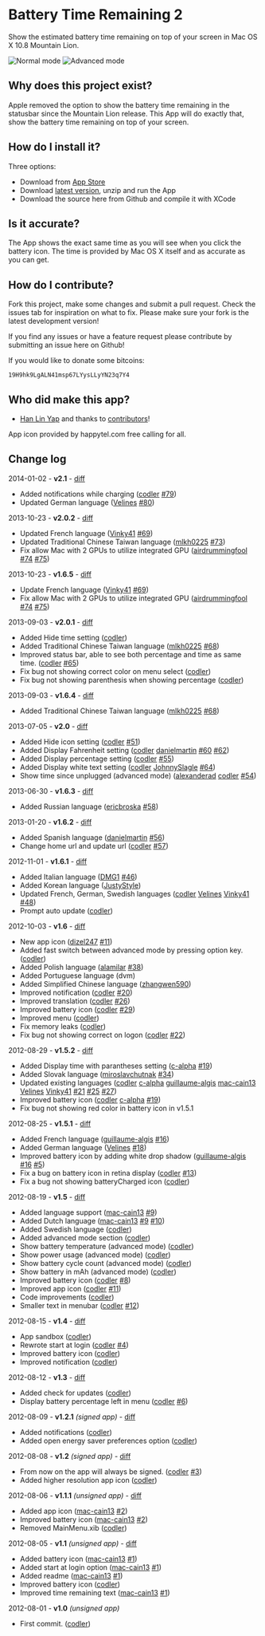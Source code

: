 Battery Time Remaining 2
======================

Show the estimated battery time remaining on top of your screen in Mac OS X 10.8 Mountain Lion.

![Normal mode](https://raw.github.com/codler/Battery-Time-Remaining/master/preview.png)
![Advanced mode](https://raw.github.com/codler/Battery-Time-Remaining/master/preview_advanced.png)

Why does this project exist?
-----------------------------

Apple removed the option to show the battery time remaining in the statusbar since the Mountain Lion release. This App will do exactly that, show the battery time remaining on top of your screen.

How do I install it?
--------------------

Three options:

- Download from [App Store](https://itunes.apple.com/us/app/battery-time-2/id665678267?mt=12)
- Download [latest version](http://yap.nu/battery-time-remaining/), unzip and run the App
- Download the source here from Github and compile it with XCode

Is it accurate?
---------------

The App shows the exact same time as you will see when you click the battery icon. The time is provided by Mac OS X itself and as accurate as you can get.

How do I contribute?
--------------------

Fork this project, make some changes and submit a pull request. Check the issues tab for inspiration on what to fix. Please make sure your fork is the latest development version!

If you find any issues or have a feature request please contribute by submitting an issue here on Github!

If you would like to donate some bitcoins:

<code>19H9hk9LgALN41msp67LYysLLyYN23q7Y4</code>

Who did make this app?
----------------------

* [Han Lin Yap](https://github.com/codler) and thanks to [contributors](https://github.com/codler/Battery-Time-Remaining/graphs/contributors)!

App icon provided by happytel.com free calling for all.

Change log
----------

2014-01-02 - **v2.1** - [diff](https://github.com/codler/Battery-Time-Remaining/compare/v2.0.2...v2.1)

* Added notifications while charging ([codler](https://github.com/codler) [#79](https://github.com/codler/Battery-Time-Remaining/issues/79))
* Updated German language ([Velines](https://github.com/Velines) [#80](https://github.com/codler/Battery-Time-Remaining/pull/80))

2013-10-23 - **v2.0.2** - [diff](https://github.com/codler/Battery-Time-Remaining/compare/v2.0.1...v2.0.2)

* Updated French language ([Vinky41](https://github.com/Vinky41) [#69](https://github.com/codler/Battery-Time-Remaining/pull/69))
* Updated Traditional Chinese Taiwan language ([mlkh0225](https://github.com/mlkh0225) [#73](https://github.com/codler/Battery-Time-Remaining/pull/73))
* Fix allow Mac with 2 GPUs to utilize integrated GPU ([airdrummingfool](https://github.com/airdrummingfool) [#74](https://github.com/codler/Battery-Time-Remaining/issues/74) [#75](https://github.com/codler/Battery-Time-Remaining/pull/75))

2013-10-23 - **v1.6.5** - [diff](https://github.com/codler/Battery-Time-Remaining/compare/v1.6.4...v1.6.5)

* Update French language ([Vinky41](https://github.com/Vinky41) [#69](https://github.com/codler/Battery-Time-Remaining/pull/69))
* Fix allow Mac with 2 GPUs to utilize integrated GPU ([airdrummingfool](https://github.com/airdrummingfool) [#74](https://github.com/codler/Battery-Time-Remaining/issues/74) [#75](https://github.com/codler/Battery-Time-Remaining/pull/75))

2013-09-03 - **v2.0.1** - [diff](https://github.com/codler/Battery-Time-Remaining/compare/v2.0...v2.0.1)

* Added Hide time setting ([codler](https://github.com/codler))
* Added Traditional Chinese Taiwan language ([mlkh0225](https://github.com/mlkh0225) [#68](https://github.com/codler/Battery-Time-Remaining/pull/68))
* Improved status bar, able to see both percentage and time as same time. ([codler](https://github.com/codler) [#65](https://github.com/codler/Battery-Time-Remaining/issues/65))
* Fix bug not showing correct color on menu select ([codler](https://github.com/codler))
* Fix bug not showing parenthesis when showing percentage ([codler](https://github.com/codler))

2013-09-03 - **v1.6.4** - [diff](https://github.com/codler/Battery-Time-Remaining/compare/v1.6.3...v1.6.4)

* Added Traditional Chinese Taiwan language ([mlkh0225](https://github.com/mlkh0225) [#68](https://github.com/codler/Battery-Time-Remaining/pull/68))

2013-07-05 - **v2.0** - [diff](https://github.com/codler/Battery-Time-Remaining/compare/v1.6.3...v2.0)

* Added Hide icon setting ([codler](https://github.com/codler) [#51](https://github.com/codler/Battery-Time-Remaining/issues/51))
* Added Display Fahrenheit setting ([codler](https://github.com/codler) [danielmartin](https://github.com/danielmartin) [#60](https://github.com/codler/Battery-Time-Remaining/issues/60) [#62](https://github.com/codler/Battery-Time-Remaining/pull/62))
* Added Display percentage setting ([codler](https://github.com/codler) [#55](https://github.com/codler/Battery-Time-Remaining/issues/55))
* Added Display white text setting ([codler](https://github.com/codler) [JohnnySlagle](https://github.com/JohnnySlagle) [#64](https://github.com/codler/Battery-Time-Remaining/pull/64))
* Show time since unplugged (advanced mode) ([alexanderad](https://github.com/alexanderad) [codler](https://github.com/codler) [#54](https://github.com/codler/Battery-Time-Remaining/pull/54))

2013-06-30 - **v1.6.3** - [diff](https://github.com/codler/Battery-Time-Remaining/compare/v1.6.2...v1.6.3)

* Added Russian language ([ericbroska](https://github.com/ericbroska) [#58](https://github.com/codler/Battery-Time-Remaining/pull/58))

2013-01-20 - **v1.6.2** - [diff](https://github.com/codler/Battery-Time-Remaining/compare/v1.6.1...v1.6.2)

* Added Spanish language ([danielmartin](https://github.com/danielmartin) [#56](https://github.com/codler/Battery-Time-Remaining/pull/56))
* Change home url and update url ([codler](https://github.com/codler) [#57](https://github.com/codler/Battery-Time-Remaining/issues/57))

2012-11-01 - **v1.6.1** - [diff](https://github.com/codler/Battery-Time-Remaining/compare/v1.6...v1.6.1)

* Added Italian language ([DMG1](https://github.com/DMG1) [#46](https://github.com/codler/Battery-Time-Remaining/issues/46))
* Added Korean language ([JustyStyle](https://github.com/justystyle))
* Updated French, German, Swedish languages ([codler](https://github.com/codler) [Velines](https://github.com/Velines) [Vinky41](https://github.com/Vinky41) [#48](https://github.com/codler/Battery-Time-Remaining/pull/48))
* Prompt auto update ([codler](https://github.com/codler))

2012-10-03 - **v1.6** - [diff](https://github.com/codler/Battery-Time-Remaining/compare/v1.5.2...v1.6)

* New app icon ([dizel247](https://github.com/dizel247) [#11](https://github.com/codler/Battery-Time-Remaining/issues/11))
* Added fast switch between advanced mode by pressing option key. ([codler](https://github.com/codler))
* Added Polish language ([alamilar](https://github.com/alamilar) [#38](https://github.com/codler/Battery-Time-Remaining/issues/38))
* Added Portuguese language (dvm)
* Added Simplified Chinese language ([zhangwen590](https://github.com/zhangwen590))
* Improved notification ([codler](https://github.com/codler) [#20](https://github.com/codler/Battery-Time-Remaining/issues/20))
* Improved translation ([codler](https://github.com/codler) [#26](https://github.com/codler/Battery-Time-Remaining/issues/26))
* Improved battery icon ([codler](https://github.com/codler) [#29](https://github.com/codler/Battery-Time-Remaining/issues/29))
* Improved menu ([codler](https://github.com/codler))
* Fix memory leaks ([codler](https://github.com/codler))
* Fix bug not showing correct on logon ([codler](https://github.com/codler) [#22](https://github.com/codler/Battery-Time-Remaining/issues/22))

2012-08-29 - **v1.5.2** - [diff](https://github.com/codler/Battery-Time-Remaining/compare/v1.5.1...v1.5.2)

* Added Display time with parantheses setting ([c-alpha](https://github.com/c-alpha) [#19](https://github.com/codler/Battery-Time-Remaining/pull/19))
* Added Slovak language ([miroslavchutnak](https://github.com/miroslavchutnak) [#34](https://github.com/codler/Battery-Time-Remaining/issues/34))
* Updated existing languages ([codler](https://github.com/codler) [c-alpha](https://github.com/c-alpha) [guillaume-algis](https://github.com/guillaume-algis) [mac-cain13](https://github.com/mac-cain13) [Velines](https://github.com/Velines) [Vinky41](https://github.com/Vinky41) [#21](https://github.com/codler/Battery-Time-Remaining/pull/21) [#25](https://github.com/codler/Battery-Time-Remaining/pull/25) [#27](https://github.com/codler/Battery-Time-Remaining/pull/27))
* Improved battery icon ([codler](https://github.com/codler) [c-alpha](https://github.com/c-alpha) [#19](https://github.com/codler/Battery-Time-Remaining/pull/19))
* Fix bug not showing red color in battery icon in v1.5.1

2012-08-25 - **v1.5.1** - [diff](https://github.com/codler/Battery-Time-Remaining/compare/v1.5...v1.5.1)

* Added French language ([guillaume-algis](https://github.com/guillaume-algis) [#16](https://github.com/codler/Battery-Time-Remaining/pull/16))
* Added German language ([Velines](https://github.com/Velines) [#18](https://github.com/codler/Battery-Time-Remaining/pull/18))
* Improved battery icon by adding white drop shadow ([guillaume-algis](https://github.com/guillaume-algis) [#16](https://github.com/codler/Battery-Time-Remaining/pull/16) [#5](https://github.com/codler/Battery-Time-Remaining/issues/5))
* Fix a bug on battery icon in retina display ([codler](https://github.com/codler) [#13](https://github.com/codler/Battery-Time-Remaining/issues/13))
* Fix a bug not showing batteryCharged icon  ([codler](https://github.com/codler))

2012-08-19 - **v1.5** - [diff](https://github.com/codler/Battery-Time-Remaining/compare/v1.4...v1.5)

* Added language support ([mac-cain13](https://github.com/mac-cain13) [#9](https://github.com/codler/Battery-Time-Remaining/pull/9))
* Added Dutch language ([mac-cain13](https://github.com/mac-cain13) [#9](https://github.com/codler/Battery-Time-Remaining/pull/9) [#10](https://github.com/codler/Battery-Time-Remaining/pull/10))
* Added Swedish language ([codler](https://github.com/codler))
* Added advanced mode section ([codler](https://github.com/codler))
* Show battery temperature (advanced mode) ([codler](https://github.com/codler))
* Show power usage (advanced mode) ([codler](https://github.com/codler))
* Show battery cycle count (advanced mode) ([codler](https://github.com/codler))
* Show battery in mAh (advanced mode) ([codler](https://github.com/codler))
* Improved battery icon ([codler](https://github.com/codler) [#8](https://github.com/codler/Battery-Time-Remaining/issues/8))
* Improved app icon ([codler](https://github.com/codler) [#11](https://github.com/codler/Battery-Time-Remaining/issues/11))
* Code improvements ([codler](https://github.com/codler))
* Smaller text in menubar ([codler](https://github.com/codler) [#12](https://github.com/codler/Battery-Time-Remaining/issues/12))

2012-08-15 - **v1.4** - [diff](https://github.com/codler/Battery-Time-Remaining/compare/v1.3...v1.4)

* App sandbox ([codler](https://github.com/codler))
* Rewrote start at login ([codler](https://github.com/codler) [#4](https://github.com/codler/Battery-Time-Remaining/issues/4))
* Improved battery icon ([codler](https://github.com/codler))
* Improved notification ([codler](https://github.com/codler))

2012-08-12 - **v1.3** - [diff](https://github.com/codler/Battery-Time-Remaining/compare/v1.2.1...v1.3)

* Added check for updates ([codler](https://github.com/codler))
* Display battery percentage left in menu ([codler](https://github.com/codler) [#6](https://github.com/codler/Battery-Time-Remaining/issues/6))

2012-08-09 - **v1.2.1** *(signed app)* - [diff](https://github.com/codler/Battery-Time-Remaining/compare/v1.2...v1.2.1)

* Added notifications ([codler](https://github.com/codler))
* Added open energy saver preferences option ([codler](https://github.com/codler))

2012-08-08 - **v1.2** *(signed app)* - [diff](https://github.com/codler/Battery-Time-Remaining/compare/v1.1.1...v1.2)

* From now on the app will always be signed. ([codler](https://github.com/codler) [#3](https://github.com/codler/Battery-Time-Remaining/issues/3))
* Added higher resolution app icon ([codler](https://github.com/codler))

2012-08-06 - **v1.1.1** *(unsigned app)* - [diff](https://github.com/codler/Battery-Time-Remaining/compare/v1.1...v1.1.1)

* Added app icon ([mac-cain13](https://github.com/mac-cain13) [#2](https://github.com/codler/Battery-Time-Remaining/pull/2))
* Improved battery icon ([mac-cain13](https://github.com/mac-cain13) [#2](https://github.com/codler/Battery-Time-Remaining/pull/2))
* Removed MainMenu.xib ([codler](https://github.com/codler))

2012-08-05 - **v1.1** *(unsigned app)* - [diff](https://github.com/codler/Battery-Time-Remaining/compare/v1.0...v1.1)

* Added battery icon ([mac-cain13](https://github.com/mac-cain13) [#1](https://github.com/codler/Battery-Time-Remaining/pull/1))
* Added start at login option ([mac-cain13](https://github.com/mac-cain13) [#1](https://github.com/codler/Battery-Time-Remaining/pull/1))
* Added readme ([mac-cain13](https://github.com/mac-cain13) [#1](https://github.com/codler/Battery-Time-Remaining/pull/1))
* Improved battery icon ([codler](https://github.com/codler))
* Improved time remaining text ([mac-cain13](https://github.com/mac-cain13) [#1](https://github.com/codler/Battery-Time-Remaining/pull/1))

2012-08-01 - **v1.0** *(unsigned app)*

* First commit. ([codler](https://github.com/codler))
